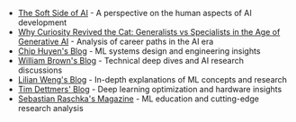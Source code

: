 - [The Soft Side of AI](https://medium.com/@arkie.preketes/the-soft-side-of-ai-8ea22520d74b) - A perspective on the human aspects of AI development
- [Why Curiosity Revived the Cat: Generalists vs Specialists in the Age of Generative AI](https://medium.com/@arkie.preketes/why-curiosity-revived-the-cat-generalists-vs-specialists-in-the-age-of-generative-ai-2c30947b2601) - Analysis of career paths in the AI era
- [Chip Huyen's Blog](https://huyenchip.com/blog/) - ML systems design and engineering insights
- [William Brown's Blog](https://willcb.com/blog/) - Technical deep dives and AI research discussions
- [Lilian Weng's Blog](https://lilianweng.github.io/) - In-depth explanations of ML concepts and research
- [Tim Dettmers' Blog](https://timdettmers.com/) - Deep learning optimization and hardware insights
- [Sebastian Raschka's Magazine](https://magazine.sebastianraschka.com/) - ML education and cutting-edge research analysis